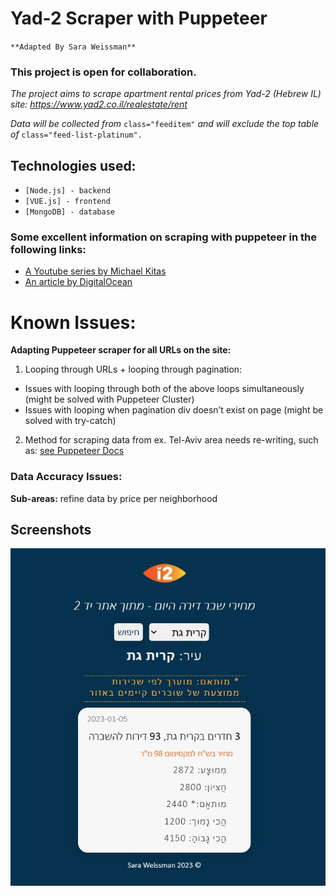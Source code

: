 # Yad-2 Scraper with Puppeteer
`**Adapted By Sara Weissman**`

### This project is open for collaboration.

*The project aims to scrape apartment rental prices from Yad-2 (Hebrew IL) site: https://www.yad2.co.il/realestate/rent*

*Data will be collected from* ```class="feeditem"``` *and will exclude the top table of*  ```class="feed-list-platinum".```

## Technologies used:

- `[Node.js] - backend`
- `[VUE.js] - frontend`
- `[MongoDB] - database`


### Some excellent information on scraping with puppeteer in the following links:

 - [A Youtube series by Michael Kitas](https://www.youtube.com/watch?v=URGkzNC-Nwo&list=PLuJJZ-W1NwdqgvE0D-1SMS7EpWIC5cKqu)
 - [An article by DigitalOcean ](https://www.digitalocean.com/community/tutorials/how-to-scrape-a-website-using-node-js-and-puppeteer)


# Known Issues: 

**Adapting Puppeteer scraper for all URLs on the site:**

1.   Looping through URLs + looping through pagination:
- Issues with looping through both of the above loops simultaneously (might be solved with Puppeteer Cluster) 
- Issues with looping when pagination div doesn’t exist on page (might be solved with try-catch)
2.  Method for scraping data from ex. Tel-Aviv area needs re-writing, such as: [see Puppeteer Docs](https://pptr.dev/api/puppeteer.page.__eval/)



### Data Accuracy Issues:

**Sub-areas:**
refine data by price per neighborhood 

## Screenshots

![App Screenshot](./screenshot.jpg)
